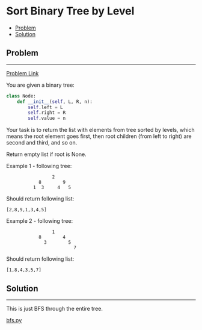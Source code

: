 # Sort Binary Tree by Level

- [Problem](#Problem)
- [Solution](#Solution)

## Problem
---------
[Problem Link](https://www.codewars.com/kata/52bef5e3588c56132c0003bc/train/python)

You are given a binary tree:

```py
class Node:
    def __init__(self, L, R, n):
        self.left = L
        self.right = R
        self.value = n
```
Your task is to return the list with elements from tree sorted by levels, which means the root element goes first, then root children (from left to right) are second and third, and so on.

Return empty list if root is None.

Example 1 - following tree:
```
                 2
            8        9
          1  3     4   5
```
Should return following list:
```
[2,8,9,1,3,4,5]
```
Example 2 - following tree:
```
                 1
            8        4
              3        5
                         7
```
Should return following list:
```
[1,8,4,3,5,7]
```

## Solution
--------
This is just BFS through the entire tree.

[bfs.py](bfs.py)